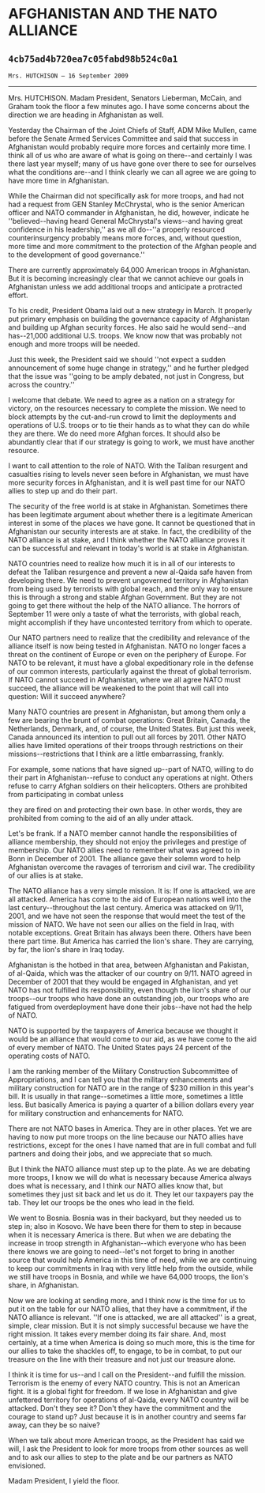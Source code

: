 # AFGHANISTAN AND THE NATO ALLIANCE
## `4cb75ad4b720ea7c05fabd98b524c0a1`
`Mrs. HUTCHISON — 16 September 2009`

---


Mrs. HUTCHISON. Madam President, Senators Lieberman, McCain, and 
Graham took the floor a few minutes ago. I have some concerns about the 
direction we are heading in Afghanistan as well.

Yesterday the Chairman of the Joint Chiefs of Staff, ADM Mike Mullen, 
came before the Senate Armed Services Committee and said that success 
in Afghanistan would probably require more forces and certainly more 
time. I think all of us who are aware of what is going on there--and 
certainly I was there last year myself; many of us have gone over there 
to see for ourselves what the conditions are--and I think clearly we 
can all agree we are going to have more time in Afghanistan.

While the Chairman did not specifically ask for more troops, and had 
not had a request from GEN Stanley McChrystal, who is the senior 
American officer and NATO commander in Afghanistan, he did, however, 
indicate he ''believed--having heard General McChrystal's views--and 
having great confidence in his leadership,'' as we all do--''a properly 
resourced counterinsurgency probably means more forces, and, without 
question, more time and more commitment to the protection of the Afghan 
people and to the development of good governance.''

There are currently approximately 64,000 American troops in 
Afghanistan. But it is becoming increasingly clear that we cannot 
achieve our goals in Afghanistan unless we add additional troops and 
anticipate a protracted effort.

To his credit, President Obama laid out a new strategy in March. It 
properly put primary emphasis on building the governance capacity of 
Afghanistan and building up Afghan security forces. He also said he 
would send--and has--21,000 additional U.S. troops. We know now that 
was probably not enough and more troops will be needed.

Just this week, the President said we should ''not expect a sudden 
announcement of some huge change in strategy,'' and he further pledged 
that the issue was ''going to be amply debated, not just in Congress, 
but across the country.''

I welcome that debate. We need to agree as a nation on a strategy for 
victory, on the resources necessary to complete the mission. We need to 
block attempts by the cut-and-run crowd to limit the deployments and 
operations of U.S. troops or to tie their hands as to what they can do 
while they are there. We do need more Afghan forces. It should also be 
abundantly clear that if our strategy is going to work, we must have 
another resource.

I want to call attention to the role of NATO. With the Taliban 
resurgent and casualties rising to levels never seen before in 
Afghanistan, we must have more security forces in Afghanistan, and it 
is well past time for our NATO allies to step up and do their part.

The security of the free world is at stake in Afghanistan. Sometimes 
there has been legitimate argument about whether there is a legitimate 
American interest in some of the places we have gone. It cannot be 
questioned that in Afghanistan our security interests are at stake. In 
fact, the credibility of the NATO alliance is at stake, and I think 
whether the NATO alliance proves it can be successful and relevant in 
today's world is at stake in Afghanistan.

NATO countries need to realize how much it is in all of our interests 
to defeat the Taliban resurgence and prevent a new al-Qaida safe haven 
from developing there. We need to prevent ungoverned territory in 
Afghanistan from being used by terrorists with global reach, and the 
only way to ensure this is through a strong and stable Afghan 
Government. But they are not going to get there without the help of the 
NATO alliance. The horrors of September 11 were only a taste of what 
the terrorists, with global reach, might accomplish if they have 
uncontested territory from which to operate.

Our NATO partners need to realize that the credibility and relevance 
of the alliance itself is now being tested in Afghanistan. NATO no 
longer faces a threat on the continent of Europe or even on the 
periphery of Europe. For NATO to be relevant, it must have a global 
expeditionary role in the defense of our common interests, particularly 
against the threat of global terrorism. If NATO cannot succeed in 
Afghanistan, where we all agree NATO must succeed, the alliance will be 
weakened to the point that will call into question: Will it succeed 
anywhere?

Many NATO countries are present in Afghanistan, but among them only a 
few are bearing the brunt of combat operations: Great Britain, Canada, 
the Netherlands, Denmark, and, of course, the United States. But just 
this week, Canada announced its intention to pull out all forces by 
2011. Other NATO allies have limited operations of their troops through 
restrictions on their missions--restrictions that I think are a little 
embarrassing, frankly.

For example, some nations that have signed up--part of NATO, willing 
to do their part in Afghanistan--refuse to conduct any operations at 
night. Others refuse to carry Afghan soldiers on their helicopters. 
Others are prohibited from participating in combat unless


they are fired on and protecting their own base. In other words, they 
are prohibited from coming to the aid of an ally under attack.

Let's be frank. If a NATO member cannot handle the responsibilities 
of alliance membership, they should not enjoy the privileges and 
prestige of membership. Our NATO allies need to remember what was 
agreed to in Bonn in December of 2001. The alliance gave their solemn 
word to help Afghanistan overcome the ravages of terrorism and civil 
war. The credibility of our allies is at stake.

The NATO alliance has a very simple mission. It is: If one is 
attacked, we are all attacked. America has come to the aid of European 
nations well into the last century--throughout the last century. 
America was attacked on 9/11, 2001, and we have not seen the response 
that would meet the test of the mission of NATO. We have not seen our 
allies on the field in Iraq, with notable exceptions. Great Britain has 
always been there. Others have been there part time. But America has 
carried the lion's share. They are carrying, by far, the lion's share 
in Iraq today.

Afghanistan is the hotbed in that area, between Afghanistan and 
Pakistan, of al-Qaida, which was the attacker of our country on 9/11. 
NATO agreed in December of 2001 that they would be engaged in 
Afghanistan, and yet NATO has not fulfilled its responsibility, even 
though the lion's share of our troops--our troops who have done an 
outstanding job, our troops who are fatigued from overdeployment have 
done their jobs--have not had the help of NATO.

NATO is supported by the taxpayers of America because we thought it 
would be an alliance that would come to our aid, as we have come to the 
aid of every member of NATO. The United States pays 24 percent of the 
operating costs of NATO.

I am the ranking member of the Military Construction Subcommittee of 
Appropriations, and I can tell you that the military enhancements and 
military construction for NATO are in the range of $230 million in this 
year's bill. It is usually in that range--sometimes a little more, 
sometimes a little less. But basically America is paying a quarter of a 
billion dollars every year for military construction and enhancements 
for NATO.

There are not NATO bases in America. They are in other places. Yet we 
are having to now put more troops on the line because our NATO allies 
have restrictions, except for the ones I have named that are in full 
combat and full partners and doing their jobs, and we appreciate that 
so much.

But I think the NATO alliance must step up to the plate. As we are 
debating more troops, I know we will do what is necessary because 
America always does what is necessary, and I think our NATO allies know 
that, but sometimes they just sit back and let us do it. They let our 
taxpayers pay the tab. They let our troops be the ones who lead in the 
field.

We went to Bosnia. Bosnia was in their backyard, but they needed us 
to step in; also in Kosovo. We have been there for them to step in 
because when it is necessary America is there. But when we are debating 
the increase in troop strength in Afghanistan--which everyone who has 
been there knows we are going to need--let's not forget to bring in 
another source that would help America in this time of need, while we 
are continuing to keep our commitments in Iraq with very little help 
from the outside, while we still have troops in Bosnia, and while we 
have 64,000 troops, the lion's share, in Afghanistan.

Now we are looking at sending more, and I think now is the time for 
us to put it on the table for our NATO allies, that they have a 
commitment, if the NATO alliance is relevant. ''If one is attacked, we 
are all attacked'' is a great, simple, clear mission. But it is not 
simply successful because we have the right mission. It takes every 
member doing its fair share. And, most certainly, at a time when 
America is doing so much more, this is the time for our allies to take 
the shackles off, to engage, to be in combat, to put our treasure on 
the line with their treasure and not just our treasure alone.

I think it is time for us--and I call on the President--and fulfill 
the mission. Terrorism is the enemy of every NATO country. This is not 
an American fight. It is a global fight for freedom. If we lose in 
Afghanistan and give unfettered territory for operations of al-Qaida, 
every NATO country will be attacked. Don't they see it? Don't they have 
the commitment and the courage to stand up? Just because it is in 
another country and seems far away, can they be so naive?

When we talk about more American troops, as the President has said we 
will, I ask the President to look for more troops from other sources as 
well and to ask our allies to step to the plate and be our partners as 
NATO envisioned.

Madam President, I yield the floor.